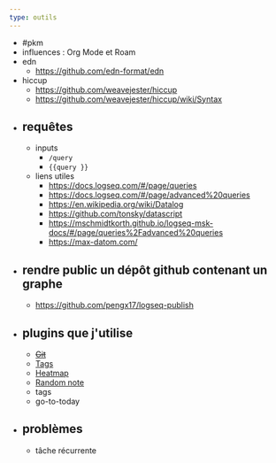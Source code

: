 ```yaml
---
type: outils
---
```


- #pkm
- influences : Org Mode et Roam
- edn
	- https://github.com/edn-format/edn
- hiccup
	- https://github.com/weavejester/hiccup
	- https://github.com/weavejester/hiccup/wiki/Syntax
- ## requêtes
	- inputs
		- `/query`
		- `{{query }}`
	- liens utiles
		- https://docs.logseq.com/#/page/queries
		- https://docs.logseq.com/#/page/advanced%20queries
		- https://en.wikipedia.org/wiki/Datalog
		- https://github.com/tonsky/datascript
		- https://mschmidtkorth.github.io/logseq-msk-docs/#/page/queries%2Fadvanced%20queries
		- https://max-datom.com/
- ## rendre public un dépôt github contenant un graphe
	- https://github.com/pengx17/logseq-publish
- ## plugins que j'utilise
	- ~~[Git](https://github.com/haydenull/logseq-plugin-git)~~
	- [Tags](https://github.com/gidongkwon/logseq-plugin-tags)
	- [Heatmap](https://github.com/pengx17/logseq-plugin-heatmap)
	- [Random note](https://github.com/tankcool/logseq-random-note)
	- tags
	- go-to-today
- ## problèmes
	- tâche récurrente